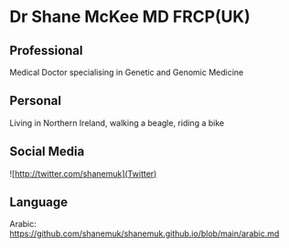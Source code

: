 # Dr Shane McKee MD FRCP(UK)

## Professional
Medical Doctor specialising in Genetic and Genomic Medicine
## Personal
Living in Northern Ireland, walking a beagle, riding a bike
## Social Media
![http://twitter.com/shanemuk](Twitter)
## Language
Arabic: https://github.com/shanemuk/shanemuk.github.io/blob/main/arabic.md

